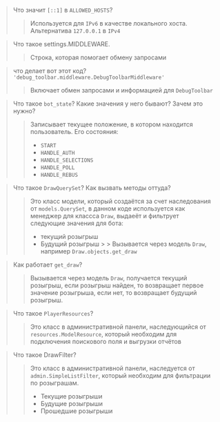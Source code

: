 > Что значит `[::1]` в `ALLOWED_HOSTS`?
>> Используется для `IPv6` в качестве локального хоста. Альтернатива `127.0.0.1` в `IPv4`

> Что такое settings.MIDDLEWARE.
>> Строка, которая помогает обмену запросами

> что делает вот этот код? `'debug_toolbar.middleware.DebugToolbarMiddleware'`
>> Включает обмен запросами и информацией для `DebugToolbar`

> Что такое `bot_state`? Какие значения у него бывают? Зачем это нужно?
>> Записывает текущее положение, в котором находится пользователь.
> > Его состояния:
>> - `START`
>>- `HANDLE_AUTH`
>>- `HANDLE_SELECTIONS`
>> - `HANDLE_POLL`
>> - `HANDLE_REBUS`

> Что такое `DrawQuerySet`? Как вызвать методы оттуда?
>> Это класс модели, который создаётся за счет наследования от `models.QuerySet`, в данном коде используется как
> > менеджер
> > для классса `Draw`, выдаеёт и фильтрует следующие значения для бота:
>> - текущий розыгрыш
>> - Будущий розыгрыш
     > > Вызывается через модель `Draw`, например `Draw.objects.get_draw`

> Как работает `get_draw`?
>> Вызывается через модель `Draw`, получается текущий розыгрыш, если розыгрыш найден, то возвращает первое значение
> > розыгрыша, если нет, то возвращает будущий розыгрыш.

> Что такое `PlayerResources`?
>> Это класс в административной панели, наследующийся от `resources.ModelResource`, который необходим для подключения
> > поискового поля и выгрузки отчётов

> Что такое DrawFilter?
>> Это класс в административной панели, наследуется от `admin.SimpleListFilter`, который необходим для фильтрации по розыграшам.
>> - Текущие розыгрыши
>> - Будущие розыгрыши
>> - Прошедшие розыгрыши
